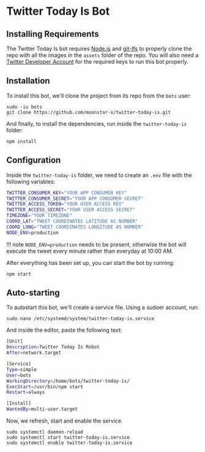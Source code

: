 # Twitter Today Is Bot

## Installing Requirements

The Twitter Today Is bot requires [Node.js](https://nodejs.org/) and [git-lfs](https://github.com/git-lfs/git-lfs/wiki/Installation) to properly clone the repo with all the images in the `assets` folder of the repo. You will also need a [Twitter Developer Account](https://developer.twitter.com/en) for the required keys to run this bot properly.

## Installation

To install this bot, we'll clone the project from its repo from the `bots` user:

``` text
sudo -iu bots
git clone https://github.com/moonstar-x/twitter-today-is.git
```

And finally, to install the dependencies, run inside the `twitter-today-is` folder:

``` text
npm install
```

## Configuration

Inside the `twitter-today-is` folder, we need to create an `.env` file with the following variables:

``` bash
TWITTER_CONSUMER_KEY="YOUR APP CONSUMER KEY"
TWITTER_CONSUMER_SECRET="YOUR APP CONSUMER SECRET"
TWITTER_ACCESS_TOKEN="YOUR USER ACCESS KEY"
TWITTER_ACCESS_SECRET="YOUR USER ACCESS SECRET"
TIMEZONE="YOUR TIMEZONE"
COORD_LAT="TWEET COORDINATES LATITUDE AS NUMBER"
COORD_LONG="TWEET COORDINATES LONGITUDE AS NUMBER"
NODE_ENV=production
```

!!! note
  `NODE_ENV=production` needs to be present, otherwise the bot will execute the tweet every minute rather than everyday at 10:00 AM.

After everything has been set up, you can start the bot by running:

``` text
npm start
```

## Auto-starting

To autostart this bot, we'll create a service file. Using a sudoer account, run:

``` text
sudo nano /etc/systemd/system/twitter-today-is.service
```

And inside the editor, paste the following text:

``` bash
[Unit]
Description=Twitter Today Is Robot
After=network.target

[Service]
Type=simple
User=bots
WorkingDirectory=/home/bots/twitter-today-is/
ExecStart=/usr/bin/npm start
Restart=always

[Install]
WantedBy=multi-user.target
```

Now, we refresh, start and enable the service.

``` text
sudo systemctl daemon-reload
sudo systemctl start twitter-today-is.service
sudo systemctl enable twitter-today-is.service
```
